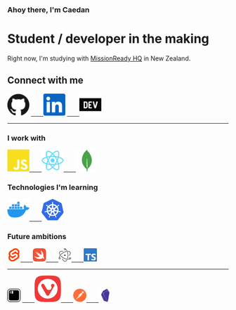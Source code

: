 ### Ahoy there, I'm Caedan

# Student / developer in the making
Right now, I'm studying with [MissionReady HQ](https://www.missionreadyhq.com) in New Zealand.

## Connect with me
[<img height="50px" src='./assets/github.svg' />][GitHub]
[&emsp;&emsp;<img height="50px" src='./assets/linkedin.svg' />][LinkedIn]
[&emsp;&emsp;<img height="50px" src='./assets/devdotto.svg' />][Dev.to]
<br/>

***

### I work with
[<img height="50px" src='./assets/javascript.svg' />&emsp;&emsp;<img height="50px" src='./assets/react.svg' />&emsp;&emsp;<img height="50px"  src='./assets/mongoDB.svg' />][#]
<br/>

### Technologies I'm learning
[<img height="50px" src='./assets/docker.svg' />&emsp;&emsp;<img height="50px" src='./assets/kubernetes.svg' />][#]
<br/>

### Future ambitions
[<img height="30px" src='./assets/svelte.svg' />&emsp;&emsp;<img height="30px" src='./assets/swift.svg' />&emsp;&emsp;<img height="30px" src='./assets/electron.svg' />&emsp;&emsp;<img height="30px" src='./assets/typescript.svg' />][#]

***

[<img height="30px" src='./assets/iterm2.svg' />](#)
[&emsp;&emsp;<img src='./assets/vivaldi.svg' />&emsp;&emsp;<img height="30px" src='./assets/postman.svg' />&emsp;&emsp;<img height="30px" src='./assets/obsidian.svg' />][#]


[GitHub]: https://www.github.com/CaedanLavender
[LinkedIn]: https://www.linkedin.com/in/caedan/
[Dev.to]: https://www.dev.to/caedan
[#]: #